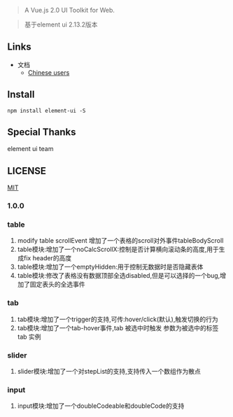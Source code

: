 > A Vue.js 2.0 UI Toolkit for Web.

> 基于element ui 2.13.2版本
## Links
- 文档
  - [Chinese users](http://doc-ele.betterhl.com/#/zh-CN)

## Install
```shell
npm install element-ui -S
```

## Special Thanks
element ui team

## LICENSE
[MIT](LICENSE)

### 1.0.0
### table
1. modify table scrollEvent 增加了一个表格的scroll对外事件tableBodyScroll 
2. table模块:增加了一个noCalcScrollX:控制是否计算横向滚动条的高度,用于生成fix header的高度
3. table模块:增加了一个emptyHidden:用于控制无数据时是否隐藏表体
4. table模块:修改了表格没有数据顶部全选disabled,但是可以选择的一个bug,增加了固定表头的全选事件
### tab
1. tab模块:增加了一个trigger的支持,可传:hover/click(默认),触发切换的行为
2. tab模块:增加了一个tab-hover事件,tab 被选中时触发 参数为被选中的标签 tab 实例
### slider
1. slider模块:增加了一个对stepList的支持,支持传入一个数组作为散点
### input
1. input模块:增加了一个doubleCodeable和doubleCode的支持